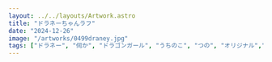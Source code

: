 ```yaml
---
layout: ../../layouts/Artwork.astro
title: "ドラネーちゃんラフ"
date: "2024-12-26"
image: "/artworks/0499draney.jpg"
tags: ["ドラネー", "伺か", "ドラゴンガール", "うちのこ", "つの", "オリジナル","お気に入り"]
---
```


